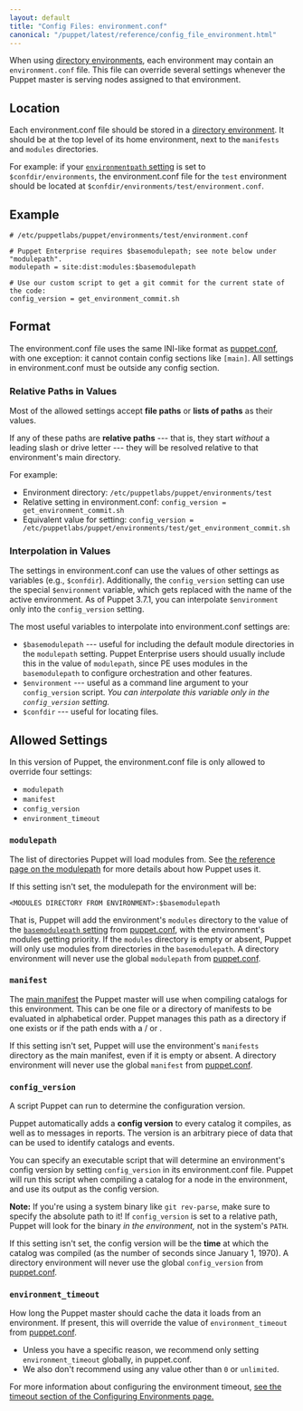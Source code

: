 ```yaml
---
layout: default
title: "Config Files: environment.conf"
canonical: "/puppet/latest/reference/config_file_environment.html"
---
```


[directory environments]: ./environments.html
[environmentpath]: ./environments.html#about-environmentpath
[modulepath]: /references/3.7.latest/configuration.html#modulepath
[puppet.conf]: ./config_file_main.html
[basemodulepath]: /references/3.6.latest/configuration.html#basemodulepath
[main manifest]: ./dirs_manifest.html
[configuring_timeout]: ./environments_configuring.html#environmenttimeout

When using [directory environments][], each environment may contain an `environment.conf` file. This file can override several settings whenever the Puppet master is serving nodes assigned to that environment.

## Location

Each environment.conf file should be stored in a [directory environment][directory environments]. It should be at the top level of its home environment, next to the `manifests` and `modules` directories.

For example: if your [`environmentpath` setting][environmentpath] is set to `$confdir/environments`, the environment.conf file for the `test` environment should be located at `$confdir/environments/test/environment.conf`.

## Example

    # /etc/puppetlabs/puppet/environments/test/environment.conf

    # Puppet Enterprise requires $basemodulepath; see note below under "modulepath".
    modulepath = site:dist:modules:$basemodulepath

    # Use our custom script to get a git commit for the current state of the code:
    config_version = get_environment_commit.sh

## Format

The environment.conf file uses the same INI-like format as [puppet.conf][], with one exception: it cannot contain config sections like `[main]`. All settings in environment.conf must be outside any config section.

### Relative Paths in Values

Most of the allowed settings accept **file paths** or **lists of paths** as their values.

If any of these paths are **relative paths** --- that is, they start _without_ a leading slash or drive letter --- they will be resolved relative to that environment's main directory.

For example:

* Environment directory: `/etc/puppetlabs/puppet/environments/test`
* Relative setting in environment.conf: `config_version = get_environment_commit.sh`
* Equivalent value for setting: `config_version = /etc/puppetlabs/puppet/environments/test/get_environment_commit.sh`

### Interpolation in Values

The settings in environment.conf can use the values of other settings as variables (e.g., `$confdir`). Additionally, the `config_version` setting can use the special `$environment` variable, which gets replaced with the name of the active environment. As of Puppet 3.7.1, you can interpolate `$environment` only into the `config_version` setting.

The most useful variables to interpolate into environment.conf settings are:

* `$basemodulepath` --- useful for including the default module directories in the `modulepath` setting. Puppet Enterprise users should usually include this in the value of `modulepath`, since PE uses modules in the `basemodulepath` to configure orchestration and other features.
* `$environment` --- useful as a command line argument to your `config_version` script. *You can interpolate this variable only in the `config_version` setting.*
* `$confdir` --- useful for locating files.

Allowed Settings
-----

In this version of Puppet, the environment.conf file is only allowed to override four settings:

* `modulepath`
* `manifest`
* `config_version`
* `environment_timeout`

### `modulepath`

The list of directories Puppet will load modules from. See [the reference page on the modulepath][modulepath] for more details about how Puppet uses it.

If this setting isn't set, the modulepath for the environment will be:

    <MODULES DIRECTORY FROM ENVIRONMENT>:$basemodulepath

That is, Puppet will add the environment's `modules` directory to the value of the [`basemodulepath` setting][basemodulepath] from [puppet.conf][], with the environment's modules getting priority. If the `modules` directory is empty or absent, Puppet will only use modules from directories in the `basemodulepath`. A directory environment will never use the global `modulepath` from [puppet.conf][].

[pe_reqs]: ./environments_creating.html#puppet-enterprise-requirements

### `manifest`

The [main manifest][] the Puppet master will use when compiling catalogs for this environment. This can be one file or a directory of manifests to be evaluated in alphabetical order. Puppet manages this path as a directory if one exists or if the path ends with a / or .

If this setting isn't set, Puppet will use the environment's `manifests` directory as the main manifest, even if it is empty or absent. A directory environment will never use the global `manifest` from [puppet.conf][].

### `config_version`

A script Puppet can run to determine the configuration version.

Puppet automatically adds a **config version** to every catalog it compiles, as well as to messages in reports. The version is an arbitrary piece of data that can be used to identify catalogs and events.

You can specify an executable script that will determine an environment's config version by setting `config_version` in its environment.conf file. Puppet will run this script when compiling a catalog for a node in the environment, and use its output as the config version.

**Note:** If you're using a system binary like `git rev-parse`, make sure to specify the absolute path to it! If `config_version` is set to a relative path, Puppet will look for the binary _in the environment,_ not in the system's `PATH`.

If this setting isn't set, the config version will be the **time** at which the catalog was compiled (as the number of seconds since January 1, 1970). A directory environment will never use the global `config_version` from [puppet.conf][].

### `environment_timeout`

How long the Puppet master should cache the data it loads from an environment. If present, this will override the value of `environment_timeout` from [puppet.conf][].

* Unless you have a specific reason, we recommend only setting `environment_timeout` globally, in puppet.conf.
* We also don't recommend using any value other than `0` or `unlimited`.

For more information about configuring the environment timeout, [see the timeout section of the Configuring Environments page.][configuring_timeout]
